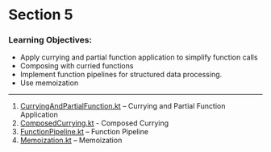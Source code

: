 # Section 5

### Learning Objectives:

- Apply currying and partial function application to simplify function calls
- Composing with curried functions
- Implement function pipelines for structured data processing.
- Use memoization 

---

1. [CurryingAndPartialFunction.kt](./CurryingAndPartialFunction.kt) – Currying and Partial Function Application
2. [ComposedCurrying.kt](./ComposedCurrying.kt) - Composed Currying
3. [FunctionPipeline.kt](./FunctionPipeline.kt) – Function Pipeline
4. [Memoization.kt](./Memoization.kt) – Memoization

